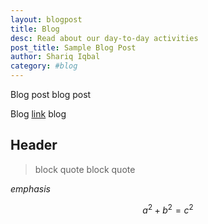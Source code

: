 ```yaml
---
layout: blogpost
title: Blog
desc: Read about our day-to-day activities
post_title: Sample Blog Post
author: Shariq Iqbal
category: #blog
---
```


Blog post blog post

Blog [link](google.com) blog

## Header

> block quote
> block quote

*emphasis*

$$a^2 + b^2 = c^2$$